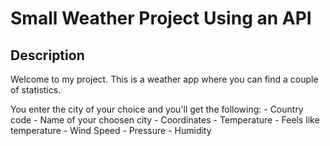 <h1>Small Weather Project Using an API</h1>

<h2>Description</h2>
<p>Welcome to my project. This is a weather app where you can find a couple of statistics.</p>
You enter the city of your choice and you'll get the following:
- Country code
- Name of your choosen city
- Coordinates
- Temperature
- Feels like temperature
- Wind Speed
- Pressure
- Humidity
